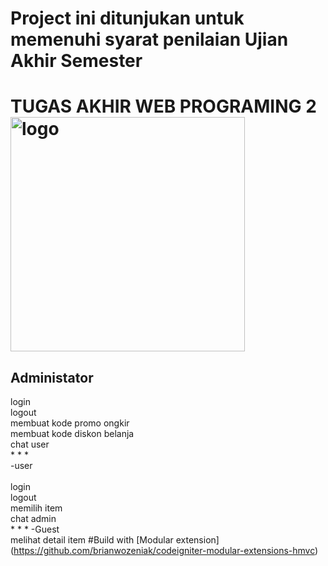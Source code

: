 # Project ini ditunjukan untuk memenuhi syarat penilaian Ujian Akhir Semester
TUGAS AKHIR WEB PROGRAMING 2 <img width="375" alt="logo" src="https://user-images.githubusercontent.com/59318022/119240343-1e605a00-bb79-11eb-9c1f-06325bcb2adb.png">
=====================================
## Administator
  login<br>
  logout<br>
  membuat kode promo ongkir<br>
  membuat kode diskon belanja<br>
  chat user<br>
  *
  *
  *
  <br>
-user<br><br>
  login<br>
  logout<br>
  memilih item<br>
  chat admin<br>
  *
  *
  *
-Guest <br>
  melihat detail item
#Build with
[Modular extension]
(https://github.com/brianwozeniak/codeigniter-modular-extensions-hmvc)
